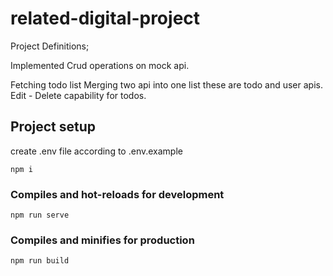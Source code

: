# related-digital-project

Project Definitions;

Implemented Crud operations on mock api.

Fetching todo list
Merging two api into one list these are todo and user apis.
Edit - Delete capability for todos.

## Project setup

create .env file according to .env.example

```
npm i
```

### Compiles and hot-reloads for development

```
npm run serve
```

### Compiles and minifies for production

```
npm run build
```
